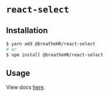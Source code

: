 # `react-select`

## Installation

```sh
$ yarn add @breatheHR/react-select
# or
$ npm install @breatheHR/react-select
```

## Usage

View docs [here](https://radix-ui.com/primitives/docs/components/select).
